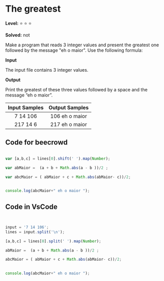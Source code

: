 # The greatest

**Level:** :star: :star: :star:

**Solved:** not

Make a program that reads 3 integer values and present the greatest one followed by the message "eh o maior". Use the following formula:


**Input**

The input file contains 3 integer values.

**Output**

Print the greatest of these three values followed by a space and the message “eh o maior”.

| Input Samples	| Output Samples |
|:--:|:--:|
|7 14 106 | 106 eh o maior |
| 217 14 6 | 217 eh o maior |

## Code for beecrowd

```javascript 

var [a,b,c] = lines[0].shift(' ').map(Number);

var abMaior =  (a + b + Math.abs(a - b ))/2 ;

var abcMaior = ( abMaior + c + Math.abs(abMaior- c))/2;

  
console.log(abcMaior+" eh o maior ");


```


## Code in VsCode


```javascript


input = '7 14 106';
lines = input.split('\n');

[a,b,c] = lines[0].split(' ').map(Number);

abMaior =  (a + b + Math.abs(a - b ))/2 ;

abcMaior = ( abMaior + c + Math.abs(abMaior- c))/2;

  
console.log(abcMaior+" eh o maior ");





```